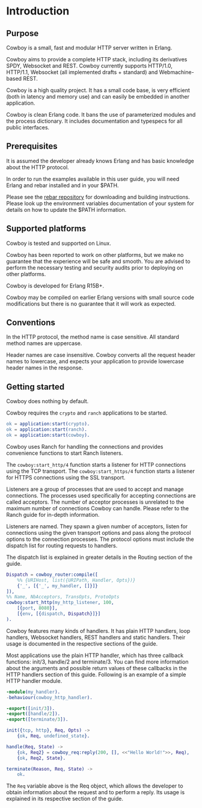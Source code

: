 Introduction
============

Purpose
-------

Cowboy is a small, fast and modular HTTP server written in Erlang.

Cowboy aims to provide a complete HTTP stack, including its derivatives
SPDY, Websocket and REST. Cowboy currently supports HTTP/1.0, HTTP/1.1,
Websocket (all implemented drafts + standard) and Webmachine-based REST.

Cowboy is a high quality project. It has a small code base, is very
efficient (both in latency and memory use) and can easily be embedded
in another application.

Cowboy is clean Erlang code. It bans the use of parameterized modules
and the process dictionary. It includes documentation and typespecs
for all public interfaces.

Prerequisites
-------------

It is assumed the developer already knows Erlang and has basic knowledge
about the HTTP protocol.

In order to run the examples available in this user guide, you will need
Erlang and rebar installed and in your $PATH.

Please see the [rebar repository](https://github.com/basho/rebar) for
downloading and building instructions. Please look up the environment
variables documentation of your system for details on how to update the
$PATH information.

Supported platforms
-------------------

Cowboy is tested and supported on Linux.

Cowboy has been reported to work on other platforms, but we make no
guarantee that the experience will be safe and smooth. You are advised
to perform the necessary testing and security audits prior to deploying
on other platforms.

Cowboy is developed for Erlang R15B+.

Cowboy may be compiled on earlier Erlang versions with small source code
modifications but there is no guarantee that it will work as expected.

Conventions
-----------

In the HTTP protocol, the method name is case sensitive. All standard
method names are uppercase.

Header names are case insensitive. Cowboy converts all the request
header names to lowercase, and expects your application to provide
lowercase header names in the response.

Getting started
---------------

Cowboy does nothing by default.

Cowboy requires the `crypto` and `ranch` applications to be started.

``` erlang
ok = application:start(crypto).
ok = application:start(ranch).
ok = application:start(cowboy).
```

Cowboy uses Ranch for handling the connections and provides convenience
functions to start Ranch listeners.

The `cowboy:start_http/4` function starts a listener for HTTP connections
using the TCP transport. The `cowboy:start_https/4` function starts a
listener for HTTPS connections using the SSL transport.

Listeners are a group of processes that are used to accept and manage
connections. The processes used specifically for accepting connections
are called acceptors. The number of acceptor processes is unrelated to
the maximum number of connections Cowboy can handle. Please refer to
the Ranch guide for in-depth information.

Listeners are named. They spawn a given number of acceptors, listen for
connections using the given transport options and pass along the protocol
options to the connection processes. The protocol options must include
the dispatch list for routing requests to handlers.

The dispatch list is explained in greater details in the Routing section
of the guide.

``` erlang
Dispatch = cowboy_router:compile([
    %% {URIHost, list({URIPath, Handler, Opts})}
    {'_', [{'_', my_handler, []}]}
]),
%% Name, NbAcceptors, TransOpts, ProtoOpts
cowboy:start_http(my_http_listener, 100,
    [{port, 8080}],
    [{env, [{dispatch, Dispatch}]}]
).
```

Cowboy features many kinds of handlers. It has plain HTTP handlers, loop
handlers, Websocket handlers, REST handlers and static handlers. Their
usage is documented in the respective sections of the guide.

Most applications use the plain HTTP handler, which has three callback
functions: init/3, handle/2 and terminate/3. You can find more information
about the arguments and possible return values of these callbacks in the
HTTP handlers section of this guide. Following is an example of a simple
HTTP handler module.

``` erlang
-module(my_handler).
-behaviour(cowboy_http_handler).

-export([init/3]).
-export([handle/2]).
-export([terminate/3]).

init({tcp, http}, Req, Opts) ->
    {ok, Req, undefined_state}.

handle(Req, State) ->
    {ok, Req2} = cowboy_req:reply(200, [], <<"Hello World!">>, Req),
    {ok, Req2, State}.

terminate(Reason, Req, State) ->
    ok.
```

The `Req` variable above is the Req object, which allows the developer
to obtain information about the request and to perform a reply. Its usage
is explained in its respective section of the guide.
